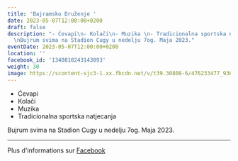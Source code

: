 ```yaml
---
title: 'Bajramsko Druženje '
date: 2023-05-07T12:00:00+0200
draft: false
description: "- Ćevapi\n- Kolači\n- Muzika \n- Tradicionalna sportska natjecanja\n\
  \nBujrum svima na Stadion Cugy u nedelju 7og. Maja 2023."
eventDate: 2023-05-07T12:00:00+0200
location: ''
facebook_id: '1340810243143093'
weight: 30
image: https://scontent-sjc3-1.xx.fbcdn.net/v/t39.30808-6/476233477_936651505262116_4103480540059516894_n.jpg?_nc_cat=110&ccb=1-7&_nc_sid=9e60e4&_nc_ohc=txw1dPtY2-wQ7kNvwGgkyKt&_nc_oc=Adlsc-Dq_wsfOBadpv5-aXd_qJEIWg6qPkdzV7esYzqeB-hWblHcH8FMYPZi2nU78gI&_nc_zt=23&_nc_ht=scontent-sjc3-1.xx&edm=ABTKTjYEAAAA&_nc_gid=d6l7-cw7UfLDdrrl0m5N-g&oh=00_AfLQ2GzqsKC9iqOUqKhKrj5Iv1MV4C7OdcROHgoOoM_AYA&oe=6842DACB
---
```


- Ćevapi
- Kolači
- Muzika 
- Tradicionalna sportska natjecanja

Bujrum svima na Stadion Cugy u nedelju 7og. Maja 2023.

---

Plus d'informations sur [Facebook](https://facebook.com/events/1340810243143093)